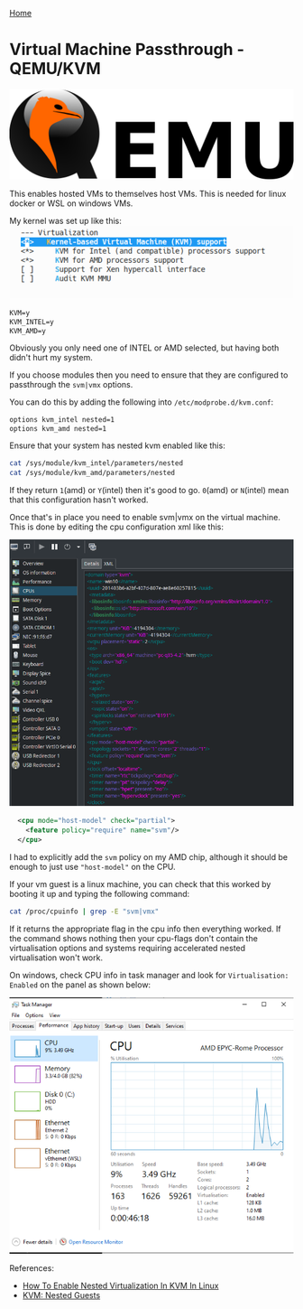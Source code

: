 [Home](../index.md)

Virtual Machine Passthrough - QEMU/KVM
================================================

![QEmu Logo](res/qemu-logo.png)

This enables hosted VMs to themselves host VMs. This is needed for linux docker or WSL on windows VMs.

My kernel was set up like this:
![Screenshot showing the kernel configuration having an asterix next to the 3 options for KVM, KVM Intel and KVM AMD](res/Screenshot_20210625_171546.png)

```
KVM=y
KVM_INTEL=y
KVM_AMD=y
```

Obviously you only need one of INTEL or AMD selected, but having both didn't hurt my system.

If you choose modules then you need to ensure that they are configured to passthrough the `svm|vmx` options.

You can do this by adding the following into `/etc/modprobe.d/kvm.conf`:
```
options kvm_intel nested=1
options kvm_amd nested=1
```

Ensure that your system has nested kvm enabled like this:
```sh
cat /sys/module/kvm_intel/parameters/nested
cat /sys/module/kvm_amd/parameters/nested
```

If they return `1`(amd) or `Y`(intel) then it's good to go. `0`(amd) or `N`(intel) mean that this configuration hasn't worked.

Once that's in place you need to enable svm|vmx on the virtual machine. This is done by editing the cpu configuration xml like this:

![Screenshot showing qemu xml config of a kvm virtual machine where teh cpu has the svm feature enabled](res/Screenshot_20210625_173029.png)

```xml
  <cpu mode="host-model" check="partial">
    <feature policy="require" name="svm"/>
  </cpu>
```

I had to explicitly add the `svm` policy on my AMD chip, although it should be enough to just use `"host-model"` on the CPU.

If your vm guest is a linux machine, you can check that this worked by booting it up and typing the following command:

```sh
cat /proc/cpuinfo | grep -E "svm|vmx"
```

If it returns the appropriate flag in the cpu info then everything worked. If the command shows nothing then your cpu-flags don't contain the virtualisation options and systems requiring accelerated nested virtualisation won't work.

On windows, check CPU info in task manager and look for `Virtualisation: Enabled` on the panel as shown below:

![Task manager screenshot showing virtualsation being enabled](res/Screenshot_20210625_173736.png)

References:

* [How To Enable Nested Virtualization In KVM In Linux](https://ostechnix.com/how-to-enable-nested-virtualization-in-kvm-in-linux/)
* [KVM: Nested Guests](https://www.linux-kvm.org/page/Nested_Guests)
